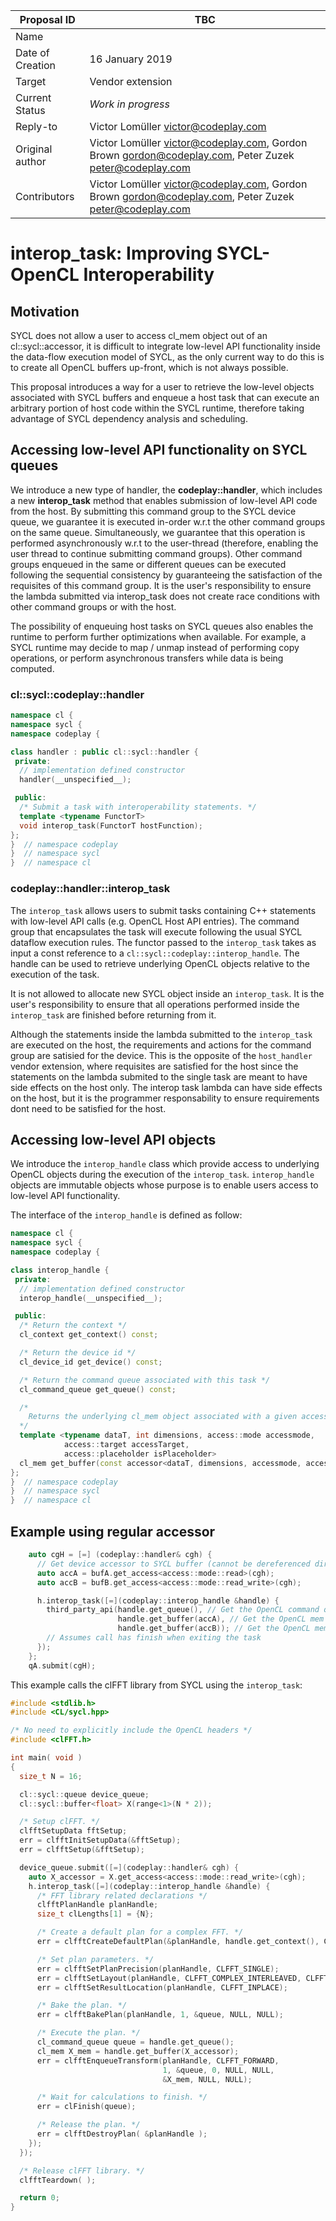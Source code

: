| Proposal ID | TBC |
|-------------|--------|
| Name |  |
| Date of Creation | 16 January 2019 |
| Target | Vendor extension |
| Current Status | _Work in progress_ |
| Reply-to | Victor Lomüller <victor@codeplay.com> |
| Original author | Victor Lomüller <victor@codeplay.com>, Gordon Brown <gordon@codeplay.com>, Peter Zuzek <peter@codeplay.com> |
| Contributors | Victor Lomüller <victor@codeplay.com>, Gordon Brown <gordon@codeplay.com>, Peter Zuzek <peter@codeplay.com> |

# interop_task: Improving SYCL-OpenCL Interoperability

## Motivation

SYCL does not allow a user to access cl_mem object out of an cl::sycl::accessor, it is difficult to integrate low-level API functionality inside the data-flow execution model of SYCL, as the only current way to do this is to create all OpenCL buffers up-front, which is not always possible.

This proposal introduces a way for a user to retrieve the low-level objects associated with SYCL buffers and enqueue a host task that can execute an arbitrary portion of host code within the SYCL runtime, therefore taking advantage of SYCL dependency analysis and scheduling.

## Accessing low-level API functionality on SYCL queues

We introduce a new type of handler, the **codeplay::handler**, which includes a new
**interop\_task** method that enables submission of low-level API code from the host.
By submitting this command group to the SYCL device queue, we guarantee it is
executed in-order w.r.t the other command groups on the same queue.
Simultaneously, we guarantee that this operation is performed
asynchronously w.r.t to the user-thread (therefore, enabling the user
thread to continue submitting command groups).
Other command groups enqueued in the same or different queues
can be executed following the sequential consistency by guaranteeing the
satisfaction of the requisites of this command group.
It is the user's responsibility to ensure the lambda submitted via interop_task does not create race conditions with other command groups or with the host.

The possibility of enqueuing host tasks on SYCL queues also enables the
runtime to perform further optimizations when available.
For example, a SYCL runtime may decide to map / unmap instead of performing copy operations,
or perform asynchronous transfers while data is being computed.

### cl::sycl::codeplay::handler

```cpp
namespace cl {
namespace sycl {
namespace codeplay {

class handler : public cl::sycl::handler {
 private:
  // implementation defined constructor
  handler(__unspecified__);

 public:
  /* Submit a task with interoperability statements. */
  template <typename FunctorT>
  void interop_task(FunctorT hostFunction);
};
}  // namespace codeplay
}  // namespace sycl
}  // namespace cl
```

### codeplay::handler::interop_task

The `interop_task` allows users to submit tasks containing C++ statements with low-level API calls (e.g. OpenCL Host API entries).
The command group that encapsulates the task will execute following the usual SYCL dataflow execution rules.
The functor passed to the `interop_task` takes as input a const reference to a `cl::sycl::codeplay::interop_handle`. The handle can be used to retrieve underlying OpenCL objects relative to the execution of the task.

It is not allowed to allocate new SYCL object inside an `interop_task`.
It is the user's responsibility to ensure that all operations performed inside the `interop_task` are finished before returning from it.

Although the statements inside the lambda submitted to the `interop_task` are executed on the host, the requirements and actions for the command group are satisied for the device.
This is the opposite of the `host_handler` vendor extension, where requisites are satisfied for the host since the statements on the lambda submited to the single task are meant to have side effects on the host only.
The interop task lambda can have side effects on the host, but it is the programmer responsability to ensure requirements dont need to be satisfied for the host.

## Accessing low-level API objects

We introduce the `interop_handle` class which provide access to underlying OpenCL objects during the execution of the `interop_task`.
`interop_handle` objects are immutable objects whose purpose is to enable users access to low-level API functionality.

The interface of the `interop_handle` is defined as follow:
```cpp
namespace cl {
namespace sycl {
namespace codeplay {

class interop_handle {
 private:
  // implementation defined constructor
  interop_handle(__unspecified__);

 public:
  /* Return the context */
  cl_context get_context() const;

  /* Return the device id */
  cl_device_id get_device() const;

  /* Return the command queue associated with this task */
  cl_command_queue get_queue() const;

  /*
    Returns the underlying cl_mem object associated with a given accessor
  */
  template <typename dataT, int dimensions, access::mode accessmode,
            access::target accessTarget,
            access::placeholder isPlaceholder>
  cl_mem get_buffer(const accessor<dataT, dimensions, accessmode, access::target accessTarget, access::placeholder isPlaceholder>&) const;
};
}  // namespace codeplay
}  // namespace sycl
}  // namespace cl
```

## Example using regular accessor

```cpp
    auto cgH = [=] (codeplay::handler& cgh) {
      // Get device accessor to SYCL buffer (cannot be dereferenced directly in interop_task).
      auto accA = bufA.get_access<access::mode::read>(cgh);
      auto accB = bufB.get_access<access::mode::read_write>(cgh);

      h.interop_task([=](codeplay::interop_handle &handle) {
        third_party_api(handle.get_queue(), // Get the OpenCL command queue to use, can be the fallback
                        handle.get_buffer(accA), // Get the OpenCL mem object behind accA
                        handle.get_buffer(accB)); // Get the OpenCL mem object behind accB
        // Assumes call has finish when exiting the task
      });
    };
    qA.submit(cgH);
```

This example calls the clFFT library from SYCL using the `interop_task`:
```cpp
#include <stdlib.h>
#include <CL/sycl.hpp>

/* No need to explicitly include the OpenCL headers */
#include <clFFT.h>

int main( void )
{
  size_t N = 16;

  cl::sycl::queue device_queue;
  cl::sycl::buffer<float> X(range<1>(N * 2));

  /* Setup clFFT. */
  clfftSetupData fftSetup;
  err = clfftInitSetupData(&fftSetup);
  err = clfftSetup(&fftSetup);

  device_queue.submit([=](codeplay::handler& cgh) {
    auto X_accessor = X.get_access<access::mode::read_write>(cgh);
    h.interop_task([=](codeplay::interop_handle &handle) {
      /* FFT library related declarations */
      clfftPlanHandle planHandle;
      size_t clLengths[1] = {N};

      /* Create a default plan for a complex FFT. */
      err = clfftCreateDefaultPlan(&planHandle, handle.get_context(), CLFFT_1D, clLengths);

      /* Set plan parameters. */
      err = clfftSetPlanPrecision(planHandle, CLFFT_SINGLE);
      err = clfftSetLayout(planHandle, CLFFT_COMPLEX_INTERLEAVED, CLFFT_COMPLEX_INTERLEAVED);
      err = clfftSetResultLocation(planHandle, CLFFT_INPLACE);

      /* Bake the plan. */
      err = clfftBakePlan(planHandle, 1, &queue, NULL, NULL);

      /* Execute the plan. */
      cl_command_queue queue = handle.get_queue();
      cl_mem X_mem = handle.get_buffer(X_accessor);
      err = clfftEnqueueTransform(planHandle, CLFFT_FORWARD,
                                  1, &queue, 0, NULL, NULL,
                                  &X_mem, NULL, NULL);

      /* Wait for calculations to finish. */
      err = clFinish(queue);

      /* Release the plan. */
      err = clfftDestroyPlan( &planHandle );
    });
  });

  /* Release clFFT library. */
  clfftTeardown( );

  return 0;
}
```
